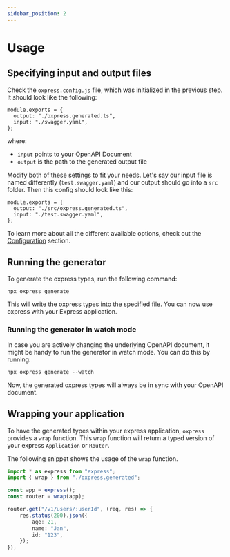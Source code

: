 ```yaml
---
sidebar_position: 2
---
```


# Usage

## Specifying input and output files

Check the `oxpress.config.js` file, which was initialized in the previous step.
It should look like the following:

```
module.exports = {
  output: "./oxpress.generated.ts",
  input: "./swagger.yaml",
};
```

where:
- `input` points to your OpenAPI Document
- `output` is the path to the generated output file

Modify both of these settings to fit your needs.
Let's say our input file is named differently (`test.swagger.yaml`) and our output should go into a `src` folder.
Then this config should look like this:

```
module.exports = {
  output: "./src/oxpress.generated.ts",
  input: "./test.swagger.yaml",
};
```

To learn more about all the different available options, check out the [Configuration](/configuration) section.

## Running the generator

To generate the oxpress types, run the following command:

```
npx oxpress generate
```

This will write the oxpress types into the specified file. You can now use oxpress with your Express application.

### Running the generator in watch mode

In case you are actively changing the underlying OpenAPI document, it might be handy to run the generator in watch mode.
You can do this by running:

```
npx oxpress generate --watch
```

Now, the generated oxpress types will always be in sync with your OpenAPI document.

## Wrapping your application

To have the generated types within your express application, `oxpress` provides a `wrap` function.
This `wrap` function will return a typed version of your express `Application` or `Router`.

The following snippet shows the usage of the `wrap` function.

```ts
import * as express from "express";
import { wrap } from "./oxpress.generated";

const app = express();
const router = wrap(app);

router.get("/v1/users/:userId", (req, res) => {
    res.status(200).json({
        age: 21,
        name: "Jan",
        id: "123",
    });
});
```